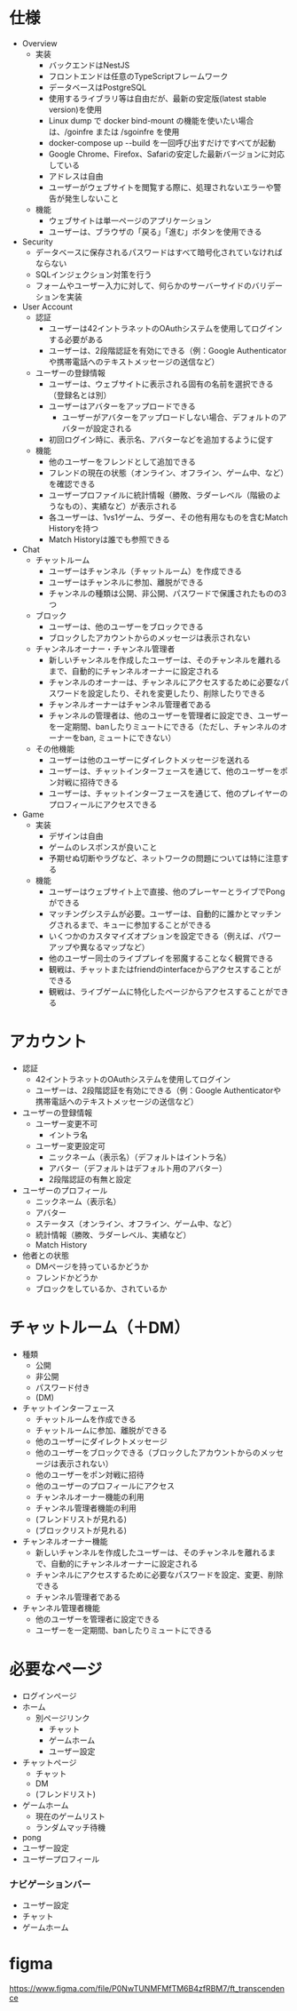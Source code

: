 # 仕様

- Overview
    - 実装
        - バックエンドはNestJS
        - フロントエンドは任意のTypeScriptフレームワーク
        - データベースはPostgreSQL
        - 使用するライブラリ等は自由だが、最新の安定版(latest stable version)を使用
        - Linux dump で docker bind-mount の機能を使いたい場合は、/goinfre または /sgoinfre を使用
        - docker-compose up --build を一回呼び出すだけですべてが起動
        - Google Chrome、Firefox、Safariの安定した最新バージョンに対応している
        - アドレスは自由
        - ユーザーがウェブサイトを閲覧する際に、処理されないエラーや警告が発生しないこと
    - 機能
        - ウェブサイトは単一ページのアプリケーション
        - ユーザーは、ブラウザの「戻る」「進む」ボタンを使用できる
- Security
    - データベースに保存されるパスワードはすべて暗号化されていなければならない
    - SQLインジェクション対策を行う
    - フォームやユーザー入力に対して、何らかのサーバーサイドのバリデーションを実装
- User Account
    - 認証
        - ユーザーは42イントラネットのOAuthシステムを使用してログインする必要がある
        - ユーザーは、2段階認証を有効にできる（例：Google Authenticatorや携帯電話へのテキストメッセージの送信など）
    - ユーザーの登録情報
        - ユーザーは、ウェブサイトに表示される固有の名前を選択できる（登録名とは別）
        - ユーザーはアバターをアップロードできる
            - ユーザーがアバターをアップロードしない場合、デフォルトのアバターが設定される
        - 初回ログイン時に、表示名、アバターなどを追加するように促す
    - 機能
        - 他のユーザーをフレンドとして追加できる
        - フレンドの現在の状態（オンライン、オフライン、ゲーム中、など）を確認できる
        - ユーザープロファイルに統計情報（勝敗、ラダーレベル（階級のようなもの）、実績など）が表示される
        - 各ユーザーは、1vs1ゲーム、ラダー、その他有用なものを含むMatch Historyを持つ
        - Match Historyは誰でも参照できる
- Chat
    - チャットルーム
        - ユーザーはチャンネル（チャットルーム）を作成できる
        - ユーザーはチャンネルに参加、離脱ができる
        - チャンネルの種類は公開、非公開、パスワードで保護されたものの3つ
    - ブロック
        - ユーザーは、他のユーザーをブロックできる
        - ブロックしたアカウントからのメッセージは表示されない
    - チャンネルオーナー・チャンネル管理者
        - 新しいチャンネルを作成したユーザーは、そのチャンネルを離れるまで、自動的にチャンネルオーナーに設定される
        - チャンネルのオーナーは、チャンネルにアクセスするために必要なパスワードを設定したり、それを変更したり、削除したりできる
        - チャンネルオーナーはチャンネル管理者である
        - チャンネルの管理者は、他のユーザーを管理者に設定でき、ユーザーを一定期間、banしたりミュートにできる（ただし、チャンネルのオーナーをban, ミュートにできない）
    - その他機能
        - ユーザーは他のユーザーにダイレクトメッセージを送れる
        - ユーザーは、チャットインターフェースを通じて、他のユーザーをポン対戦に招待できる
        - ユーザーは、チャットインターフェースを通じて、他のプレイヤーのプロフィールにアクセスできる
- Game
    - 実装
        - デザインは自由
        - ゲームのレスポンスが良いこと
        - 予期せぬ切断やラグなど、ネットワークの問題については特に注意する
    - 機能
        - ユーザーはウェブサイト上で直接、他のプレーヤーとライブでPongができる
        - マッチングシステムが必要。ユーザーは、自動的に誰かとマッチングされるまで、キューに参加することができる
        - いくつかのカスタマイズオプションを設定できる（例えば、パワーアップや異なるマップなど）
        - 他のユーザー同士のライブプレイを邪魔することなく観賞できる
        - 観戦は、チャットまたはfriendのinterfaceからアクセスすることができる
        - 観戦は、ライブゲームに特化したページからアクセスすることができる

# アカウント

- 認証
    - 42イントラネットのOAuthシステムを使用してログイン
    - ユーザーは、2段階認証を有効にできる（例：Google Authenticatorや携帯電話へのテキストメッセージの送信など）
- ユーザーの登録情報
    - ユーザー変更不可
        - イントラ名
    - ユーザー変更設定可
        - ニックネーム（表示名）（デフォルトはイントラ名）
        - アバター（デフォルトはデフォルト用のアバター）
        - 2段階認証の有無と設定
- ユーザーのプロフィール
    - ニックネーム（表示名）
    - アバター
    - ステータス（オンライン、オフライン、ゲーム中、など）
    - 統計情報（勝敗、ラダーレベル、実績など）
    - Match History
- 他者との状態
    - DMページを持っているかどうか
    - フレンドかどうか
    - ブロックをしているか、されているか

# チャットルーム（＋DM）

- 種類
    - 公開
    - 非公開
    - パスワード付き
    - (DM)
- チャットインターフェース
    - チャットルームを作成できる
    - チャットルームに参加、離脱ができる
    - 他のユーザーにダイレクトメッセージ
    - 他のユーザーをブロックできる（ブロックしたアカウントからのメッセージは表示されない）
    - 他のユーザーをポン対戦に招待
    - 他のユーザーのプロフィールにアクセス
    - チャンネルオーナー機能の利用
    - チャンネル管理者機能の利用
    - (フレンドリストが見れる)
    - (ブロックリストが見れる)
- チャンネルオーナー機能
    - 新しいチャンネルを作成したユーザーは、そのチャンネルを離れるまで、自動的にチャンネルオーナーに設定される
    - チャンネルにアクセスするために必要なパスワードを設定、変更、削除できる
    - チャンネル管理者である
- チャンネル管理者機能
    - 他のユーザーを管理者に設定できる
    - ユーザーを一定期間、banしたりミュートにできる

# 必要なページ

- ログインページ
- ホーム
    - 別ページリンク
        - チャット
        - ゲームホーム
        - ユーザー設定
- チャットページ
    - チャット
    - DM
    - (フレンドリスト)
- ゲームホーム
    - 現在のゲームリスト
    - ランダムマッチ待機
- pong
- ユーザー設定
- ユーザープロフィール

### ナビゲーションバー

- ユーザー設定
- チャット
- ゲームホーム

# figma

https://www.figma.com/file/P0NwTUNMFMfTM6B4zfRBM7/ft_transcendence
